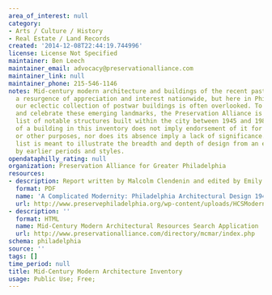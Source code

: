 ```yaml
---
area_of_interest: null
category:
- Arts / Culture / History
- Real Estate / Land Records
created: '2014-12-08T22:44:19.744996'
license: License Not Specified
maintainer: Ben Leech
maintainer_email: advocacy@preservationalliance.com
maintainer_link: null
maintainer_phone: 215-546-1146
notes: Mid-century modern architecture and buildings of the recent past are enjoying
  a resurgence of appreciation and interest nationwide, but here in Philadelphia,
  our eclectic collection of postwar buildings is often overlooked. To help identify
  and celebrate these emerging landmarks, the Preservation Alliance is compiling a
  list of notable structures built within the city between 1945 and 1980. The inclusion
  of a building in this inventory does not imply endorsement of it for designation
  or other purposes, nor does its absence imply a lack of significance. Rather, the
  list is meant to illustrate the breadth and depth of design from an era often overshadowed
  by earlier periods and styles.
opendataphilly_rating: null
organization: Preservation Alliance for Greater Philadelphia
resources:
- description: Report written by Malcolm Clendenin and edited by Emily T. Cooperman
  format: PDF
  name: 'A Complicated Modernity: Philadelphia Architectural Design 1945-1980'
  url: http://www.preservephiladelphia.org/wp-content/uploads/HCSModernism.pdf
- description: ''
  format: HTML
  name: Mid-Century Modern Architectural Resources Search Application
  url: http://www.preservationalliance.com/directory/mcmar/index.php
schema: philadelphia
source: ''
tags: []
time_period: null
title: Mid-Century Modern Architecture Inventory
usage: Public Use; Free;
---
```

